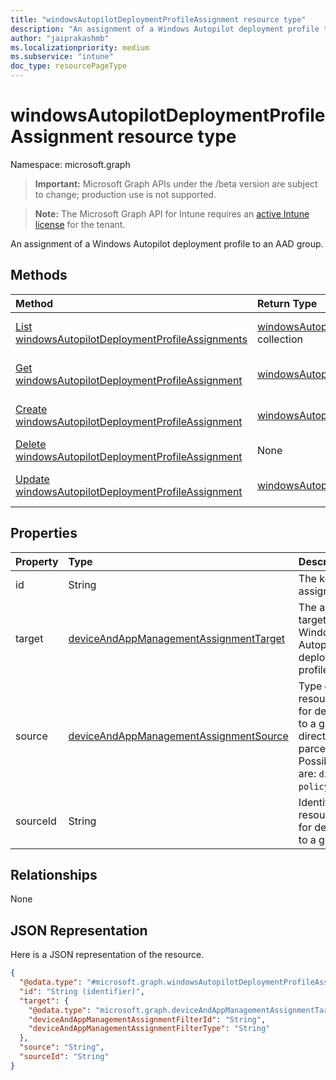 ```yaml
---
title: "windowsAutopilotDeploymentProfileAssignment resource type"
description: "An assignment of a Windows Autopilot deployment profile to an AAD group."
author: "jaiprakashmb"
ms.localizationpriority: medium
ms.subservice: "intune"
doc_type: resourcePageType
---
```


# windowsAutopilotDeploymentProfileAssignment resource type

Namespace: microsoft.graph
> **Important:** Microsoft Graph APIs under the /beta version are subject to change; production use is not supported.

> **Note:** The Microsoft Graph API for Intune requires an [active Intune license](https://go.microsoft.com/fwlink/?linkid=839381) for the tenant.


An assignment of a Windows Autopilot deployment profile to an AAD group.

## Methods
|Method|Return Type|Description|
|:---|:---|:---|
|[List windowsAutopilotDeploymentProfileAssignments](../api/intune-enrollment-windowsautopilotdeploymentprofileassignment-list.md)|[windowsAutopilotDeploymentProfileAssignment](../resources/intune-enrollment-windowsautopilotdeploymentprofileassignment.md) collection|List properties and relationships of the [windowsAutopilotDeploymentProfileAssignment](../resources/intune-enrollment-windowsautopilotdeploymentprofileassignment.md) objects.|
|[Get windowsAutopilotDeploymentProfileAssignment](../api/intune-enrollment-windowsautopilotdeploymentprofileassignment-get.md)|[windowsAutopilotDeploymentProfileAssignment](../resources/intune-enrollment-windowsautopilotdeploymentprofileassignment.md)|Read properties and relationships of the [windowsAutopilotDeploymentProfileAssignment](../resources/intune-enrollment-windowsautopilotdeploymentprofileassignment.md) object.|
|[Create windowsAutopilotDeploymentProfileAssignment](../api/intune-enrollment-windowsautopilotdeploymentprofileassignment-create.md)|[windowsAutopilotDeploymentProfileAssignment](../resources/intune-enrollment-windowsautopilotdeploymentprofileassignment.md)|Create a new [windowsAutopilotDeploymentProfileAssignment](../resources/intune-enrollment-windowsautopilotdeploymentprofileassignment.md) object.|
|[Delete windowsAutopilotDeploymentProfileAssignment](../api/intune-enrollment-windowsautopilotdeploymentprofileassignment-delete.md)|None|Deletes a [windowsAutopilotDeploymentProfileAssignment](../resources/intune-enrollment-windowsautopilotdeploymentprofileassignment.md).|
|[Update windowsAutopilotDeploymentProfileAssignment](../api/intune-enrollment-windowsautopilotdeploymentprofileassignment-update.md)|[windowsAutopilotDeploymentProfileAssignment](../resources/intune-enrollment-windowsautopilotdeploymentprofileassignment.md)|Update the properties of a [windowsAutopilotDeploymentProfileAssignment](../resources/intune-enrollment-windowsautopilotdeploymentprofileassignment.md) object.|

## Properties
|Property|Type|Description|
|:---|:---|:---|
|id|String|The key of the assignment.|
|target|[deviceAndAppManagementAssignmentTarget](../resources/intune-shared-deviceandappmanagementassignmenttarget.md)|The assignment target for the Windows Autopilot deployment profile.|
|source|[deviceAndAppManagementAssignmentSource](../resources/intune-shared-deviceandappmanagementassignmentsource.md)|Type of resource used for deployment to a group, direct or parcel/policySet. Possible values are: `direct`, `policySets`.|
|sourceId|String|Identifier for resource used for deployment to a group|

## Relationships
None

## JSON Representation
Here is a JSON representation of the resource.
<!-- {
  "blockType": "resource",
  "keyProperty": "id",
  "@odata.type": "microsoft.graph.windowsAutopilotDeploymentProfileAssignment"
}
-->
``` json
{
  "@odata.type": "#microsoft.graph.windowsAutopilotDeploymentProfileAssignment",
  "id": "String (identifier)",
  "target": {
    "@odata.type": "microsoft.graph.deviceAndAppManagementAssignmentTarget",
    "deviceAndAppManagementAssignmentFilterId": "String",
    "deviceAndAppManagementAssignmentFilterType": "String"
  },
  "source": "String",
  "sourceId": "String"
}
```
